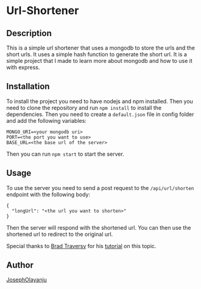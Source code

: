 # Url-Shortener
## Description
This is a simple url shortener that uses a mongodb to store the urls and the short urls. It uses a simple hash function to generate the short url. It is a simple project that I made to learn more about mongodb and how to use it with express.

## Installation
To install the project you need to have nodejs and npm installed. Then you need to clone the repository and run `npm install` to install the dependencies. Then you need to create a `default.json` file in config folder and add the following variables:
```
MONGO_URI=<your mongodb uri>
PORT=<the port you want to use>
BASE_URL=<the base url of the server>
```
Then you can run `npm start` to start the server.

## Usage
To use the server you need to send a post request to the `/api/url/shorten` endpoint with the following body:
```
{
  "longUrl": "<the url you want to shorten>"
}
```
Then the server will respond with the shortened url. You can then use the shortened url to redirect to the original url.

Special thanks to [Brad Traversy](www.github.com/bradtraversy) for his [tutorial](https://www.youtube.com/watch?v=Z57566JBaZQ) on this topic.

## Author
[JosephOlayanju](www.github.com/Olaynju-1234)







